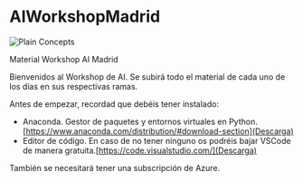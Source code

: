 # AIWorkshopMadrid

![Plain Concepts](https://pbs.twimg.com/profile_images/976147159660851203/Ui_aSEjg_400x400.jpg)

Material Workshop AI Madrid 

Bienvenidos al Workshop de AI. Se subirá todo el material de cada uno de los días en sus respectivas ramas.

Antes de empezar, recordad que debéis tener instalado:

- Anaconda. Gestor de paquetes y entornos virtuales en Python. [https://www.anaconda.com/distribution/#download-section](Descarga)
- Editor de código. En caso de no tener ninguno os podréis bajar VSCode de manera gratuita.[https://code.visualstudio.com/](Descarga)

También se necesitará tener una subscripción de Azure.
